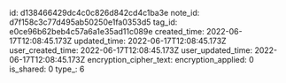 id: d138466429dc4c0c826d842cd4c1ba3e
note_id: d7f158c3c77d495ab50250e1fa0353d5
tag_id: e0ce96b62beb4c57a6a1e35ad11c089e
created_time: 2022-06-17T12:08:45.173Z
updated_time: 2022-06-17T12:08:45.173Z
user_created_time: 2022-06-17T12:08:45.173Z
user_updated_time: 2022-06-17T12:08:45.173Z
encryption_cipher_text: 
encryption_applied: 0
is_shared: 0
type_: 6
